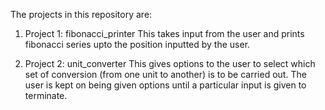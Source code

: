 The projects in this repository are:

1) Project 1: fibonacci_printer
This takes input from the user and prints fibonacci series upto the position inputted by the user. 

2) Project 2: unit_converter
This gives options to the user to select which set of conversion (from one unit to another) is to be carried out. The user is kept on being given options until a particular input is given to terminate.

